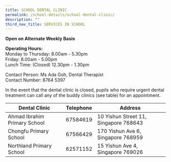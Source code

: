 ```yaml
---
title: SCHOOL DENTAL CLINIC
permalink: /school-details/school-dental-clinic/
description: ""
third_nav_title: SERVICES IN SCHOOL
---
```


**Open on Alternate Weekly Basis**

**Operating Hours:**
<br>Monday to Thursday: 8.00am - 5.30pm
<br>Friday: 8.00am - 5.00pm
<br>Lunch Time: (Closed) 12.30pm - 1.30pm
 
Contact Person: Ms Ada Goh, Dental Therapist
<br>Contact Number: 8764 5397

In the event that the dental clinic is closed, pupils who require urgent dental treatment can call any of the buddy clinics (see table) for an appointment.

| Dental Clinic   | Telephone | Address             |
|--------|----------|----------------|
| Ahmad Ibrahim Primary School | 67584619  | 10 Yishun Street 11, Singapore 768643 |
| Chongfu Primary School       | 67566429  | 170 Yishun Ave 6, Singapore 768959    |
| Northland Primary School     | 62571152  | 15 Yishun Ave 4, Singapore 769026     |
